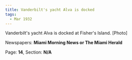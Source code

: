 ```yaml
---  
title: Vanderbilt's yacht Alva is docked  
tags:  
  - Mar 1932  
---  
```

  
Vanderbilt's yacht Alva is docked at Fisher's Island. [Photo]  
  
Newspapers: **Miami Morning News or The Miami Herald**  
  
Page: **14**, Section: **N/A** 

